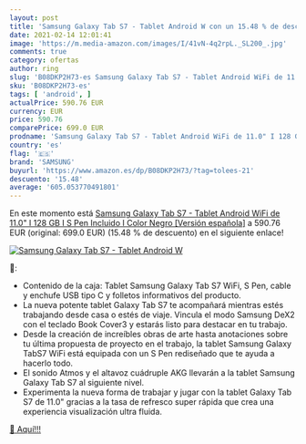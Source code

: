 ```yaml
---
layout: post
title: 'Samsung Galaxy Tab S7 - Tablet Android W con un 15.48 % de descuento'
date: 2021-02-14 12:01:41
image: 'https://m.media-amazon.com/images/I/41vN-4q2rpL._SL200_.jpg'
comments: true
category: ofertas
author: ring
slug: 'B08DKP2H73-es Samsung Galaxy Tab S7 - Tablet Android WiFi de 11.0" I 128...'
sku: 'B08DKP2H73-es'
tags: [ 'android', ]
actualPrice: 590.76 EUR
currency: EUR
price: 590.76
comparePrice: 699.0 EUR
prodname: 'Samsung Galaxy Tab S7 - Tablet Android WiFi de 11.0" I 128 GB I S Pen Incluido I Color Negro [Versión española]'
country: 'es'
flag: '🇪🇸'
brand: 'SAMSUNG'
buyurl: 'https://www.amazon.es/dp/B08DKP2H73/?tag=tolees-21'
descuento: '15.48'
average: '605.053770491801'
---
```


En este momento está [Samsung Galaxy Tab S7 - Tablet Android WiFi de 11.0" I 128 GB I S Pen Incluido I Color Negro [Versión española]](https://www.amazon.es/dp/B08DKP2H73/?tag=tolees-21) a 590.76 EUR (original: 699.0 EUR) (15.48 %  de descuento) en el siguiente enlace!

[![Samsung Galaxy Tab S7 - Tablet Android W](https://m.media-amazon.com/images/I/41vN-4q2rpL._SL200_.jpg)](https://www.amazon.es/dp/B08DKP2H73/?tag=tolees-21)

🔎:

- Contenido de la caja: Tablet Samsung Galaxy Tab S7 WiFi, S Pen, cable y enchufe USB tipo C y folletos informativos del producto.
- La nueva potente tablet Galaxy Tab S7 te acompañará mientras estés trabajando desde casa o estés de viaje. Vincula el modo Samsung DeX2 con el teclado Book Cover3 y estarás listo para destacar en tu trabajo.
- Desde la creación de increíbles obras de arte hasta anotaciones sobre tu última propuesta de proyecto en el trabajo, la tablet Samsung Galaxy TabS7 WiFi está equipada con un S Pen rediseñado que te ayuda a hacerlo todo.
- El sonido Atmos y el altavoz cuádruple AKG llevarán a la tablet Samsung Galaxy Tab S7 al siguiente nivel.
- Experimenta la nueva forma de trabajar y jugar con la tablet Galaxy Tab S7 de 11.0" gracias a la tasa de refresco super rápida que crea una experiencia visualización ultra fluida.

[🛒 Aquí!!!](https://www.amazon.es/dp/B08DKP2H73/?tag=tolees-21)

